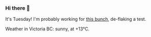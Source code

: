 ### Hi there :wave:

It's Tuesday! I'm probably working for [this bunch](https://github.com/kohofinancial), de-flaking a test.

Weather in Victoria BC: sunny, at +13°C.
